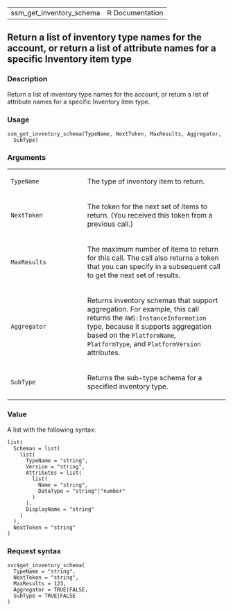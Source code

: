 <table style="width: 100%;">
<tbody>
<tr class="odd">
<td>ssm_get_inventory_schema</td>
<td style="text-align: right;">R Documentation</td>
</tr>
</tbody>
</table>

## Return a list of inventory type names for the account, or return a list of attribute names for a specific Inventory item type

### Description

Return a list of inventory type names for the account, or return a list
of attribute names for a specific Inventory item type.

### Usage

    ssm_get_inventory_schema(TypeName, NextToken, MaxResults, Aggregator,
      SubType)

### Arguments

<table>
<colgroup>
<col style="width: 35%" />
<col style="width: 65%" />
</colgroup>
<tbody>
<tr class="odd">
<td><code id="ssm_get_inventory_schema_:_TypeName">TypeName</code></td>
<td><p>The type of inventory item to return.</p></td>
</tr>
<tr class="even">
<td><code
id="ssm_get_inventory_schema_:_NextToken">NextToken</code></td>
<td><p>The token for the next set of items to return. (You received this
token from a previous call.)</p></td>
</tr>
<tr class="odd">
<td><code
id="ssm_get_inventory_schema_:_MaxResults">MaxResults</code></td>
<td><p>The maximum number of items to return for this call. The call
also returns a token that you can specify in a subsequent call to get
the next set of results.</p></td>
</tr>
<tr class="even">
<td><code
id="ssm_get_inventory_schema_:_Aggregator">Aggregator</code></td>
<td><p>Returns inventory schemas that support aggregation. For example,
this call returns the <code>AWS:InstanceInformation</code> type, because
it supports aggregation based on the <code>PlatformName</code>,
<code>PlatformType</code>, and <code>PlatformVersion</code>
attributes.</p></td>
</tr>
<tr class="odd">
<td><code id="ssm_get_inventory_schema_:_SubType">SubType</code></td>
<td><p>Returns the sub-type schema for a specified inventory
type.</p></td>
</tr>
</tbody>
</table>

### Value

A list with the following syntax:

    list(
      Schemas = list(
        list(
          TypeName = "string",
          Version = "string",
          Attributes = list(
            list(
              Name = "string",
              DataType = "string"|"number"
            )
          ),
          DisplayName = "string"
        )
      ),
      NextToken = "string"
    )

### Request syntax

    svc$get_inventory_schema(
      TypeName = "string",
      NextToken = "string",
      MaxResults = 123,
      Aggregator = TRUE|FALSE,
      SubType = TRUE|FALSE
    )

